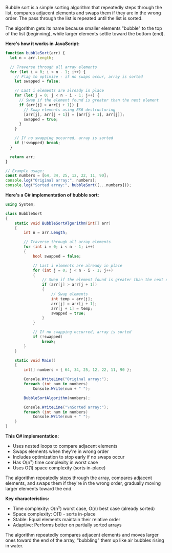 Bubble sort is a simple sorting algorithm that repeatedly steps through the list, compares adjacent elements and swaps them if they are in the wrong order. The
pass through the list is repeated until the list is sorted.

The algorithm gets its name because smaller elements "bubble" to the top of the list (beginning), while larger elements settle toward the bottom (end).

**Here's how it works in JavaScript:**
```javascript
function bubbleSort(arr) {
  let n = arr.length;

  // Traverse through all array elements
  for (let i = 0; i < n - 1; i++) {
    // Flag to optimize - if no swaps occur, array is sorted
    let swapped = false;

    // Last i elements are already in place
    for (let j = 0; j < n - i - 1; j++) {
      // Swap if the element found is greater than the next element
      if (arr[j] > arr[j + 1]) {
        // Swap elements using ES6 destructuring
        [arr[j], arr[j + 1]] = [arr[j + 1], arr[j]];
        swapped = true;
      }
    }

    // If no swapping occurred, array is sorted
    if (!swapped) break;
  }

  return arr;
}

// Example usage:
const numbers = [64, 34, 25, 12, 22, 11, 90];
console.log("Original array:", numbers);
console.log("Sorted array:", bubbleSort([...numbers]));
```

**Here's a C# implementation of bubble sort:**
```C#
using System;

class BubbleSort
{
    static void BubbleSortAlgorithm(int[] arr)
    {
        int n = arr.Length;

        // Traverse through all array elements
        for (int i = 0; i < n - 1; i++)
        {
            bool swapped = false;

            // Last i elements are already in place
            for (int j = 0; j < n - i - 1; j++)
            {
                // Swap if the element found is greater than the next element
                if (arr[j] > arr[j + 1])
                {
                    // Swap elements
                    int temp = arr[j];
                    arr[j] = arr[j + 1];
                    arr[j + 1] = temp;
                    swapped = true;
                }
            }

            // If no swapping occurred, array is sorted
            if (!swapped)
                break;
        }
    }

    static void Main()
    {
        int[] numbers = { 64, 34, 25, 12, 22, 11, 90 };

        Console.WriteLine("Original array:");
        foreach (int num in numbers)
            Console.Write(num + " ");

        BubbleSortAlgorithm(numbers);

        Console.WriteLine("\nSorted array:");
        foreach (int num in numbers)
            Console.Write(num + " ");
    }
}
```

**This C# implementation:**
- Uses nested loops to compare adjacent elements
- Swaps elements when they're in wrong order
- Includes optimization to stop early if no swaps occur
- Has O(n²) time complexity in worst case
- Uses O(1) space complexity (sorts in-place)

The algorithm repeatedly steps through the array, compares adjacent elements, and swaps them if they're in the wrong order, gradually moving larger elements toward
the end.

**Key characteristics:**
- Time complexity: O(n²) worst case, O(n) best case (already sorted)
- Space complexity: O(1) - sorts in-place
- Stable: Equal elements maintain their relative order
- Adaptive: Performs better on partially sorted arrays

The algorithm repeatedly compares adjacent elements and moves larger ones toward the end of the array, "bubbling" them up like air bubbles rising in water.